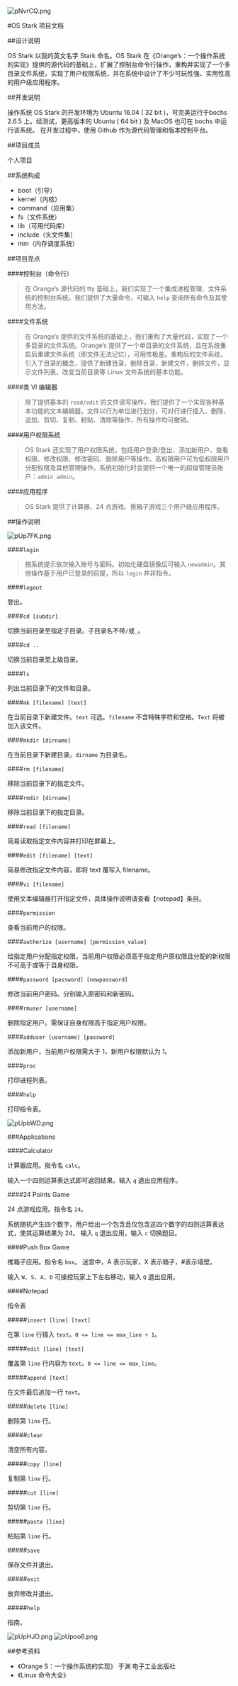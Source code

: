 ![pNvrCQ.png](https://s1.ax1x.com/2018/01/15/pNvrCQ.png)

#OS Stark 项目文档

##设计说明

OS Stark 以我的英文名字 Stark 命名。OS Stark 在《Orange’s：一个操作系统的实现》提供的源代码的基础上，扩展了控制台命令行操作，重构并实现了一个多目录文件系统，实现了用户权限系统，并在系统中设计了不少可玩性强、实用性高的用户级应用程序。


##开发说明

操作系统 OS Stark 的开发环境为 Ubuntu 16.04 ( 32 bit )，可完美运行于bochs 2.6.5 上。经测试，更高版本的 Ubuntu ( 64 bit ) 及 MacOS 也可在 bochs 中运行该系统。
在开发过程中，使用 Github 作为源代码管理和版本控制平台。

##项目成员

个人项目
 
##系统构成

-	boot（引导）
-	kernel（内核）
-	command（应用集）
-	fs（文件系统）
-	lib（可用代码库）
-	include（头文件集）
-	mm（内存调度系统）

##项目亮点

####控制台（命令行）

> 在 Orange’s 源代码的 tty 基础上，我们实现了一个集成进程管理、文件系统的控制台系统。我们提供了大量命令，可输入 ``help`` 查询所有命令及其使用方法。

####文件系统

>在 Orange’s 提供的文件系统的基础上，我们重构了大量代码，实现了一个多目录的文件系统。Orange’s 提供了一个单目录的文件系统，且在系统重启后重建文件系统（即文件无法记忆），可用性极差。重构后的文件系统，引入了目录的概念，提供了新建目录，删除目录，新建文件，删除文件，显示文件列表，改变当前目录等 Linux 文件系统的基本功能。
 
####类 VI 编辑器

>除了提供基本的 ``read/edit`` 的文件读写操作，我们提供了一个实现各种基本功能的文本编辑器。文件以行为单位进行划分，可对行进行插入、删除、追加、剪切、复制、粘贴、清除等操作，所有操作均可撤销。

####用户权限系统

>OS Stark 还实现了用户权限系统，包括用户登录/登出、添加新用户、查看权限、修改权限、修改密码、删除用户等操作。高权限用户可为低权限用户分配权限及其他管理操作。系统初始化时会提供一个唯一的超级管理员账户：``admin admin``。

####应用程序

>OS Stark 提供了计算器、24 点游戏、推箱子游戏三个用户级应用程序。



##操作说明

![pUp7FK.png](https://s1.ax1x.com/2018/01/15/pUp7FK.png)


####``login``

>按系统提示依次输入账号与密码。初始化硬盘镜像后可输入  ``newadmin``。其他操作基于用户已登录的前提，所以 ``login`` 并非指令。

####``logout``

登出。

####``cd [subdir]``

切换当前目录至指定子目录。子目录名不带``/``或``_``。

####``cd ..``

切换当前目录至上级目录。

####``ls``

列出当前目录下的文件和目录。
 
####``mk [filename] [text]``

在当前目录下新建文件。``text`` 可选。``filename`` 不含特殊字符和空格。``Text`` 将被加入该文件。

####``mkdir [dirname]``

在当前目录下新建目录。``dirname`` 为目录名。

####``rm [filename]``

移除当前目录下的指定文件。

####``rmdir [dirname]``

移除当前目录下的指定目录。

####``read [filename]``

简易读取指定文件内容并打印在屏幕上。

####``edit [filename] [text]``

简易修改指定文件内容，即将 text 覆写入 filename。

####``vi [filename]``

使用文本编辑器打开指定文件，具体操作说明请查看【notepad】条目。
 
####``permission``

查看当前用户的权限。

####``authorize [username] [permission_value]``

给指定用户分配指定权限，当前用户权限必须高于指定用户原权限且分配的新权限不可高于或等于自身权限。

####``password [password] [newpassword]``

修改当前用户密码。分别输入原密码和新密码。

####``rmuser [username]``

删除指定用户。需保证自身权限高于指定用户权限。

####``adduser [username] [password]``

添加新用户，当前用户权限需大于 1，新用户权限默认为 1。

####``proc``

打印进程列表。

####``help``

打印指令表。
 
 
 
![pUpbWD.png](https://s1.ax1x.com/2018/01/15/pUpbWD.png)

###Applications


####Calculator

计算器应用。指令名 ``calc``。

输入一个四则运算表达式即可返回结果。输入 ``q`` 退出应用程序。
 
####24 Points Game

24 点游戏应用。指令名 ``24``。
 
系统随机产生四个数字，用户给出一个包含且仅包含这四个数字的四则运算表达式，使其运算结果为 24。
输入 ``q`` 退出应用，输入 ``c`` 切换题目。

####Push Box Game

推箱子应用。指令名 ``box``。
迷宫中，A 表示玩家，X 表示箱子，#表示墙壁。
 
输入 ``W``、``S``、``A``、``D`` 可操控玩家上下左右移动，输入 ``Q`` 退出应用。

####Notepad

指令表

#####``insert [line] [text]``

在第 ``line`` 行插入 ``text``。`0 <= line <= max_line + 1`。

#####``edit [line] [text]``

覆盖第 ``line`` 行内容为 ``text``。`0 <= line <= max_line`。
 
#####`append [text]`

在文件最后追加一行 `text`。

#####`delete [line]`

删除第 `line` 行。

#####`clear`

清空所有内容。

#####`copy [line]`

复制第 `line` 行。

#####`cut [line]`

剪切第 `line` 行。

#####`paste [line]`

粘贴第 `line` 行。

#####`save`

保存文件并退出。
 
#####`exit`

放弃修改并退出。

#####`help`

指南。

![pUpHJO.png](https://s1.ax1x.com/2018/01/15/pUpHJO.png)
![pUpoo6.png](https://s1.ax1x.com/2018/01/15/pUpoo6.png)

##参考资料

- 《Orange S：一个操作系统的实现》 于渊 电子工业出版社
- 《Linux 命令大全》
